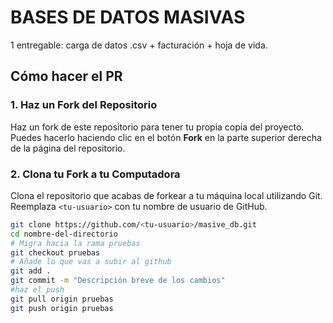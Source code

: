 # BASES DE DATOS MASIVAS

1 entregable: carga de datos .csv + facturación + hoja de vida. 

## Cómo hacer el PR

### 1. Haz un Fork del Repositorio

Haz un fork de este repositorio para tener tu propia copia del proyecto. Puedes hacerlo haciendo clic en el botón **Fork** en la parte superior derecha de la página del repositorio.

### 2. Clona tu Fork a tu Computadora

Clona el repositorio que acabas de forkear a tu máquina local utilizando Git. Reemplaza `<tu-usuario>` con tu nombre de usuario de GitHub.

```bash
git clone https://github.com/<tu-usuario>/masive_db.git
cd nombre-del-directorio
# Migra hacia la rama pruebas
git checkout pruebas
# Añade lo que vas a subir al github
git add .
git commit -m "Descripción breve de los cambios"
#haz el push
git pull origin pruebas
git push origin pruebas



